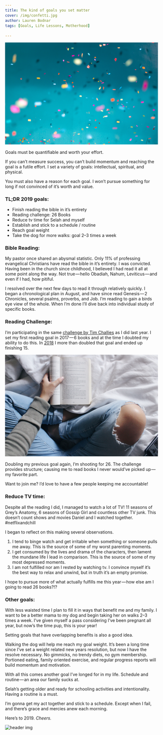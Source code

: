 ```yaml
---
title: The kind of goals you set matter
cover: /img/confetti.jpg
author: Lauren Bodnar
tags: [Goals, Life Lessons, Motherhood]

---
```

![header img](/img/confetti.jpg)

Goals must be quantifiable and worth your effort.

If you can’t measure success, you can’t build momentum and reaching the goal is a futile effort. I set a variety of goals: intellectual, spiritual, and physical.

You must also have a reason for each goal. I won’t pursue something for long if not convinced of it’s worth and value.

### TL;DR 2019 goals:
* Finish reading the bible in it’s entirety
* Reading challenge: 26 Books
* Reduce tv time for Selah and myself
* Establish and stick to a schedule / routine
* Reach goal weight
* Take the dog for more walks: goal 2–3 times a week

### Bible Reading:

My pastor once shared an abysmal statistic. Only 11% of professing evangelical Christians have read the bible in it’s entirety. I was convicted. Having been in the church since childhood, I believed I had read it all at some point along the way. Not true — hello Obadiah, Nahum, Leviticus — and even if I had, how pitiful.

I resolved over the next few days to read it through relatively quickly. I began a chronological plan in August, and have since read Genesis — 2 Chronicles, several psalms, proverbs, and Job. I’m reading to gain a birds eye view of the whole. When I’m done I’ll dive back into individual study of specific books.

### Reading Challenge:

I’m participating in the same [challenge by Tim Challies](https://www.challies.com/resources/the-2019-christian-reading-challenge/) as I did last year. I set my first reading goal in 2017 — 6 books and at the time I doubted my ability to do this. In [2018](https://medium.com/@laurenbodnar/reading-challenge-2018-b81b41a99d40) I more than doubled that goal and ended up finishing 15.

![header img](/img/reading.jpg)

Doubling my previous goal again, I’m shooting for 26. The challenge provides structure; causing me to read books I never would’ve picked up — my favorite part.

Want to join me? I’d love to have a few people keeping me accountable!

### Reduce TV time:
Despite all the reading I did, I managed to watch a lot of TV! 11 seasons of Grey’s Anatomy, 6 seasons of Gossip Girl and countless other TV junk. This doesn’t count shows and movies Daniel and I watched together. #netflixandchill

I began to reflect on this making several observations.

1. I tend to binge watch and get irritable when something or someone pulls me away. This is the source of some of my worst parenting moments.
2. I get consumed by the lives and drama of the characters, then lament the mundane life I lead in comparison. This is the source of some of my most depressed moments.
3. I am not fulfilled nor am I rested by watching tv. I convince myself it’s the best way to relax and unwind, but in truth it’s an empty promise.

I hope to pursue more of what actually fulfills me this year — how else am I going to read 26 books?!?

### Other goals:
With less waisted time I plan to fill it in ways that benefit me and my family. I want to be a better mama to my dog and begin taking her on walks 2–3 times a week. I’ve given myself a pass considering I’ve been pregnant all year, but now’s the time pup, this is your year!

Setting goals that have overlapping benefits is also a good idea.

Walking the dog will help me reach my goal weight. It’s been a long time since I’ve set a weight related new years resolution, but now I have the resolve necessary. No gimmicks, no trendy diets, no gym membership. Portioned eating, family oriented exercise, and regular progress reports will build momentum and motivation.

With all this comes another goal I’ve longed for in my life. Schedule and routine — an area our family sucks at.

Selah’s getting older and ready for schooling activities and intentionality. Having a routine is a must.

I’m gonna get my act together and stick to a schedule. Except when I fail, and there’s grace and mercies anew each morning.

Here’s to 2019. *Cheers.*

![header img](/img/cheers.jpg)
